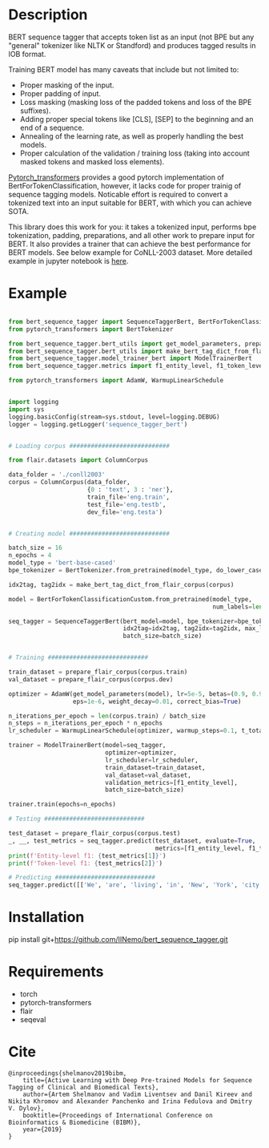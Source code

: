 # Description

BERT sequence tagger that accepts token list as an input (not BPE but any "general" tokenizer like NLTK or Standford) and produces tagged results in IOB format.

Training BERT model has many caveats that include but not limited to:  
- Proper masking of the input.
- Proper padding of input.
- Loss masking (masking loss of the padded tokens and loss of the BPE suffixes).
- Adding proper special tokens like [CLS], [SEP] to the beginning and an end of a sequence.
- Annealing of the learning rate, as well as properly handling the best models.
- Proper calculation of the validation / training loss (taking into account masked tokens and masked loss elements).

[Pytorch_transformers](https://github.com/huggingface/transformers) provides a good pytorch implementation of BertForTokenClassification, however, it lacks code for proper trainig of sequence tagging models. Noticable effort is required to convert a tokenized text into an input suitable for BERT, with which you can achieve SOTA.

This library does this work for you: it takes a tokenized input, performs bpe tokenization, padding, preparations, and all other work to prepare input for BERT. It also provides a trainer that can achieve the best performance for BERT models. See below example for CoNLL-2003 dataset. More detailed example in jupyter notebook is [here](http://github/iinemo/bert_for_sequence_tagging/src/example.ipynb).

# Example

```python

from bert_sequence_tagger import SequenceTaggerBert, BertForTokenClassificationCustom
from pytorch_transformers import BertTokenizer

from bert_sequence_tagger.bert_utils import get_model_parameters, prepare_flair_corpus
from bert_sequence_tagger.bert_utils import make_bert_tag_dict_from_flair_corpus 
from bert_sequence_tagger.model_trainer_bert import ModelTrainerBert
from bert_sequence_tagger.metrics import f1_entity_level, f1_token_level

from pytorch_transformers import AdamW, WarmupLinearSchedule


import logging
import sys
logging.basicConfig(stream=sys.stdout, level=logging.DEBUG)
logger = logging.getLogger('sequence_tagger_bert')


# Loading corpus ############################

from flair.datasets import ColumnCorpus

data_folder = './conll2003'
corpus = ColumnCorpus(data_folder, 
                      {0 : 'text', 3 : 'ner'},
                      train_file='eng.train',
                      test_file='eng.testb',
                      dev_file='eng.testa')


# Creating model ############################

batch_size = 16
n_epochs = 4
model_type = 'bert-base-cased'
bpe_tokenizer = BertTokenizer.from_pretrained(model_type, do_lower_case=False)

idx2tag, tag2idx = make_bert_tag_dict_from_flair_corpus(corpus)

model = BertForTokenClassificationCustom.from_pretrained(model_type, 
                                                         num_labels=len(tag2idx)).cuda()

seq_tagger = SequenceTaggerBert(bert_model=model, bpe_tokenizer=bpe_tokenizer, 
                                idx2tag=idx2tag, tag2idx=tag2idx, max_len=128,
                                batch_size=batch_size)


# Training ############################

train_dataset = prepare_flair_corpus(corpus.train)
val_dataset = prepare_flair_corpus(corpus.dev)

optimizer = AdamW(get_model_parameters(model), lr=5e-5, betas=(0.9, 0.999), 
                  eps=1e-6, weight_decay=0.01, correct_bias=True)

n_iterations_per_epoch = len(corpus.train) / batch_size
n_steps = n_iterations_per_epoch * n_epochs
lr_scheduler = WarmupLinearSchedule(optimizer, warmup_steps=0.1, t_total=n_steps)

trainer = ModelTrainerBert(model=seq_tagger, 
                           optimizer=optimizer, 
                           lr_scheduler=lr_scheduler,
                           train_dataset=train_dataset, 
                           val_dataset=val_dataset,
                           validation_metrics=[f1_entity_level],
                           batch_size=batch_size)

trainer.train(epochs=n_epochs)

# Testing ############################

test_dataset = prepare_flair_corpus(corpus.test)
_, __, test_metrics = seq_tagger.predict(test_dataset, evaluate=True, 
                                         metrics=[f1_entity_level, f1_token_level])
print(f'Entity-level f1: {test_metrics[1]}')
print(f'Token-level f1: {test_metrics[2]}')

# Predicting ############################
seq_tagger.predict([['We', 'are', 'living', 'in', 'New', 'York', 'city', '.']])

```

# Installation

pip install git+https://github.com/IINemo/bert_sequence_tagger.git

# Requirements

- torch
- pytorch-transformers
- flair
- seqeval

# Cite
~~~~~~~~~~~~~~~~~~~~~~~~~~~~~~~~~~~~~~~~~~~~~~~~~~~~~~~~~~~~~~~~~~~~~~~~~~~~~~~~
@inproceedings{shelmanov2019bibm,
    title={Active Learning with Deep Pre-trained Models for Sequence Tagging of Clinical and Biomedical Texts},
    author={Artem Shelmanov and Vadim Liventsev and Danil Kireev and Nikita Khromov and Alexander Panchenko and Irina Fedulova and Dmitry V. Dylov},
    booktitle={Proceedings of International Conference on Bioinformatics & Biomedicine (BIBM)},
    year={2019}
}
~~~~~~~~~~~~~~~~~~~~~~~~~~~~~~~~~~~~~~~~~~~~~~~~~~~~~~~~~~~~~~~~~~~~~~~~~~~~~~~~
